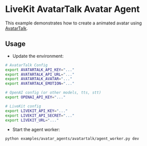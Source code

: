 # LiveKit AvatarTalk Avatar Agent

This example demonstrates how to create a animated avatar using [AvatarTalk](https://avatartalk.ai/).

## Usage

* Update the environment:

```bash
# AvatarTalk Config
export AVATARTALK_API_KEY="..."
export AVATARTALK_API_URL="..."
export AVATARTALK_AVATAR="..."
export AVATARTALK_EMOTION="..."

# OpenAI config (or other models, tts, stt)
export OPENAI_API_KEY="..."

# LiveKit config
export LIVEKIT_API_KEY="..."
export LIVEKIT_API_SECRET="..."
export LIVEKIT_URL="..."
```

* Start the agent worker:

```bash
python examples/avatar_agents/avatartalk/agent_worker.py dev
```
